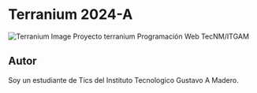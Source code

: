# Terranium 2024-A
![Terranium Image](./)
Proyecto terranium Programación Web TecNM/ITGAM

## Autor


Soy un estudiante de Tics del Instituto Tecnologico Gustavo A Madero.